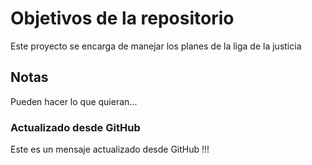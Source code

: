 # Objetivos de la repositorio

Este proyecto se encarga de manejar los planes de la liga de la justicia


## Notas
Pueden hacer lo que quieran...

### Actualizado desde GitHub 
Este es un mensaje actualizado desde GitHub !!!
